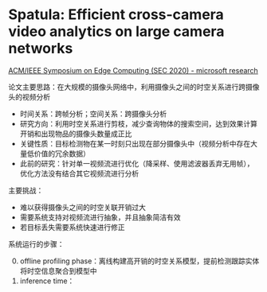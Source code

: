 # Spatula: Efficient cross-camera video analytics on large camera networks

[ACM/IEEE Symposium on Edge Computing (SEC 2020) - microsoft research](https://www.microsoft.com/en-us/research/publication/spatula-efficient-cross-camera-video-analytics-on-large-camera-networks/)

论文主要思路：在大规模的摄像头网络中，利用摄像头之间的时空关系进行跨摄像头的视频分析

- 时间关系：跨帧分析；空间关系：跨摄像头分析
- 研究方向：利用时空关系进行剪枝，减少查询物体的搜索空间，达到效果计算开销和出现物品的摄像头数量成正比
- 关键性质：目标检测物在某一时刻只出现在部分摄像头中（视频分析中存在大量低价值的冗余数据）
- 此前的研究：针对单一视频流进行优化（降采样、使用滤波器丢弃无用帧），优化方法没有结合其它视频流进行分析

主要挑战：

- 难以获得摄像头之间的时空关联开销过大
- 需要系统支持对视频流进行抽象，并且抽象简洁有效
- 若目标丢失需要系统快速进行修正

系统运行的步骤：

0. offline profiling phase：离线构建高开销的时空关系模型，提前检测跟踪实体将时空信息聚合到模型中
1. inference time：

